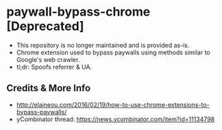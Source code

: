 # paywall-bypass-chrome [Deprecated]
- This repository is no longer maintained and is provided as-is.
- Chrome extension used to bypass paywalls using methods similar to Google's web crawler.
- tl;dr: Spoofs referrer & UA.

## Credits & More Info
- http://elaineou.com/2016/02/19/how-to-use-chrome-extensions-to-bypass-paywalls/
- yCombinator thread: https://news.ycombinator.com/item?id=11134798
